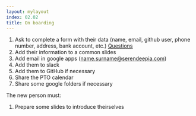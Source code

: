 ```yaml
---
layout: mylayout
index: 02.02
title: On boarding
---
```




1. Ask to complete a form with their data (name, email, github user, phone number, address, bank account, etc.) [Questions](https://docs.google.com/forms/d/10lq3vXxi7SCtlYMQF2ya9Y9lZgg3yzKflCZpLUn4OxY)
2. Add their information to a common slides
3. Add email in google apps (name.surname@serendeepia.com)
4. Add them to slack
5. Add them to GitHub if necessary
6. Share the PTO calendar
7. Share some google folders if necessary

The new person must:

1. Prepare some slides to introduce theirselves
